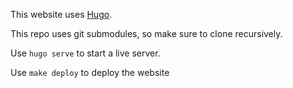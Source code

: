 This website uses [Hugo](https://gohugo.io/).

This repo uses git submodules, so make sure to clone recursively.

Use `hugo serve` to start a live server.

Use `make deploy` to deploy the website
